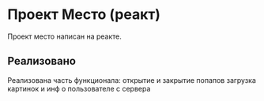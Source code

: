 # Проект Место (реакт)

Проект место написан на реакте.

## Реализовано

Реализована часть функционала:
открытие и закрытие попапов
загрузка картинок и инф о пользователе с сервера

